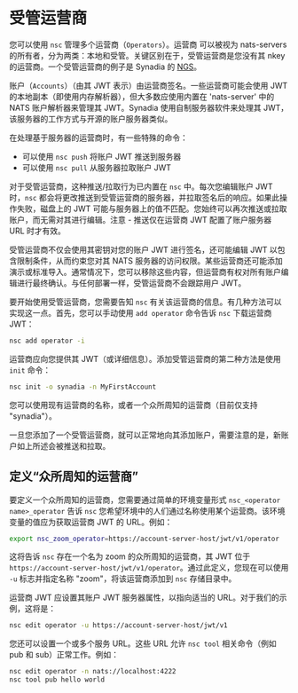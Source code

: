 # 受管运营商

您可以使用 `nsc` 管理多个运营商（`Operators`）。运营商 可以被视为 nats-servers 的所有者，分为两类：本地和受管。关键区别在于，受管运营商是您没有其 nkey 的运营商。一个受管运营商的例子是 Synadia 的 [NGS](https://www.synadia.com/cloud?utm_source=nats_docs&utm_medium=nats)。

账户（`Accounts`）（由其 JWT 表示）由运营商签名。一些运营商可能会使用 JWT 的本地副本（即使用内存解析器），但大多数应使用内置在 'nats-server' 中的 NATS 账户解析器来管理其 JWT。Synadia 使用自制服务器软件来处理其 JWT，该服务器的工作方式与开源的账户服务器类似。

在处理基于服务器的运营商时，有一些特殊的命令：

* 可以使用 `nsc push` 将账户 JWT 推送到服务器
* 可以使用 `nsc pull` 从服务器拉取账户 JWT

对于受管运营商，这种推送/拉取行为已内置在 `nsc` 中。每次您编辑账户 JWT 时，`nsc` 都会将更改推送到受管运营商的服务器，并拉取签名后的响应。如果此操作失败，磁盘上的 JWT 可能与服务器上的值不匹配。您始终可以再次推送或拉取账户，而无需对其进行编辑。注意 - 推送仅在运营商 JWT 配置了账户服务器 URL 时才有效。

受管运营商不仅会使用其密钥对您的账户 JWT 进行签名，还可能编辑 JWT 以包含限制条件，从而约束您对其 NATS 服务器的访问权限。某些运营商还可能添加演示或标准导入。通常情况下，您可以移除这些内容，但运营商有权对所有账户编辑进行最终确认。与任何部署一样，受管运营商不会跟踪用户 JWT。

要开始使用受管运营商，您需要告知 `nsc` 有关该运营商的信息。有几种方法可以实现这一点。首先，您可以手动使用 `add operator` 命令告诉 `nsc` 下载运营商 JWT：

```bash
nsc add operator -i
```

运营商应向您提供其 JWT（或详细信息）。添加受管运营商的第二种方法是使用 `init` 命令：

```bash
nsc init -o synadia -n MyFirstAccount
```

您可以使用现有运营商的名称，或者一个众所周知的运营商（目前仅支持 "synadia"）。

一旦您添加了一个受管运营商，就可以正常地向其添加账户，需要注意的是，新账户如上所述会被推送和拉取。

## 定义“众所周知的运营商”

要定义一个众所周知的运营商，您需要通过简单的环境变量形式 `nsc_<operator name>_operator` 告诉 `nsc` 您希望环境中的人们通过名称使用某个运营商。该环境变量的值应为获取运营商 JWT 的 URL。例如：

```bash
export nsc_zoom_operator=https://account-server-host/jwt/v1/operator
```

这将告诉 `nsc` 存在一个名为 zoom 的众所周知的运营商，其 JWT 位于 `https://account-server-host/jwt/v1/operator`。通过此定义，您现在可以使用 `-u` 标志并指定名称 "zoom"，将该运营商添加到 `nsc` 存储目录中。

运营商 JWT 应设置其账户 JWT 服务器属性，以指向适当的 URL。对于我们的示例，这将是：

```bash
nsc edit operator -u https://account-server-host/jwt/v1
```

您还可以设置一个或多个服务 URL。这些 URL 允许 `nsc tool` 相关命令（例如 pub 和 sub）正常工作。例如：

```bash
nsc edit operator -n nats://localhost:4222
nsc tool pub hello world
```

